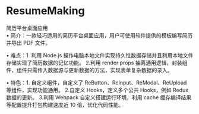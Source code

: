 # ResumeMaking
简历平台桌面应用   
 •  简介：一款轻巧适用的简历平台桌面应用，用户可使用软件提供的模板编写简历并导出 PDF 文件。

 •  难点：1. 利用 Node.js 操作电脑本地文件实现持久性数据存储并且利用本地文件存储实现了简历数据的记忆功能。
	  2.利用 render props 抽离通用逻辑，封装组件，组件只需传入数据源与更新数据的方法，实现表单复杂数据的录入。

 •  特色：1. 自定义组件，自定义了 ReButton、ReInput、ReModal、ReUpload 等组件，实现功能通用。
	  2.自定义 Hooks，定义多个公共 Hooks，例如 Redux 数据的更新。
	  3.利用 Webpack 自定义搭建运行环境，利用 cache 缓存编译结果等配置提升打包构建速度近 10 倍，优化代码性能。 

